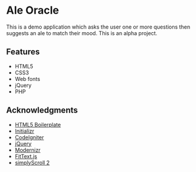 # Ale Oracle

This is a demo application which asks the user one or more questions then suggests an ale to match their mood. This is an alpha project.

## Features

- HTML5
- CSS3
- Web fonts
- jQuery
- PHP

## Acknowledgments

- [HTML5 Boilerplate](https://github.com/h5bp/html5-boilerplate)
- [Initializr](https://github.com/verekia/initializr)
- [CodeIgniter](https://github.com/EllisLab/CodeIgniter/)
- [jQuery](https://github.com/jquery/jquery)
- [Modernizr](https://github.com/Modernizr/Modernizr)
- [FitText.js](https://github.com/davatron5000/FitText.js/)
- [simplyScroll 2](https://github.com/logicbox/jquery-simplyscroll)
